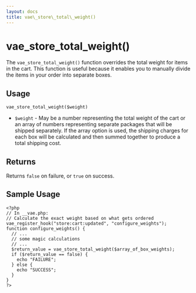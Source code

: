 ```yaml
---
layout: docs
title: vae\_store\_total\_weight()
---
```


# vae\_store\_total\_weight()

The `vae_store_total_weight()` function overrides the total weight for
items in the cart. This function is useful because it enables you to
manually divide the items in your order into separate boxes.

## Usage

`vae_store_total_weight($weight)`

-   `$weight` - May be a number representing the total weight of the
    cart or an array of numbers representing separate packages that will
    be shipped separately. If the array option is used, the shipping
    charges for each box will be calculated and then summed together to
    produce a total shipping cost.

## Returns

Returns `false` on failure, or `true` on success.

## Sample Usage

    <?php
    // In __vae.php:
    // Calculate the exact weight based on what gets ordered
    vae_register_hook("store:cart:updated", "configure_weights");
    function configure_weights() {
      // ...
      // some magic calculations
      // ...
      $return_value = vae_store_total_weight($array_of_box_weights); 
      if ($return_value == false) {
        echo "FAILURE";
      } else {
        echo "SUCCESS";
      }
    }
    ?>
